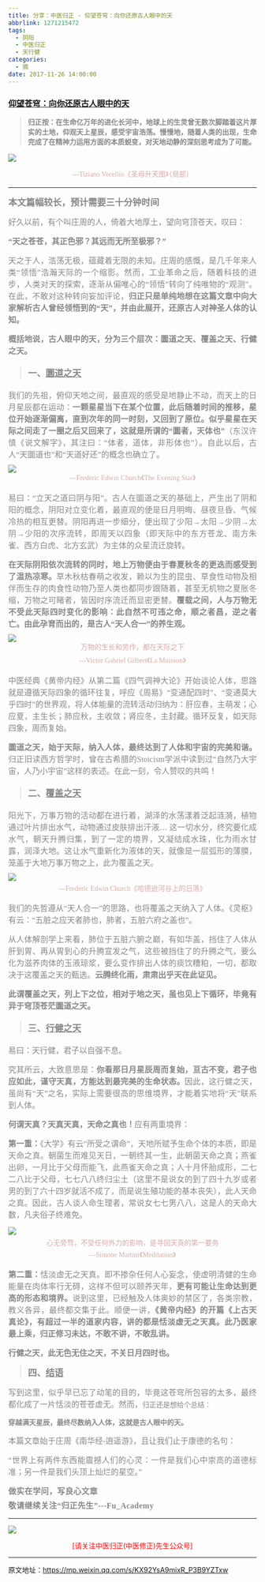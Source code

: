 ```yaml
---
title: 分享：中医归正 - 仰望苍穹：向你还原古人眼中的天
abbrlink: 1271215472
tags:
  - 阴阳
  - 中医归正
  - 天行健
categories:
  - 摘
date: 2017-11-26 14:00:00
---
```

###  [仰望苍穹：向你还原古人眼中的天](https://mp.weixin.qq.com/s/KX92YsA9mixR_P3B9YZTxw "跳转至原文")

<div class="rich_media_content ">
                    <blockquote><p style="margin-top: 15px;margin-bottom: 15px;text-align: justify;"><span style="color: rgb(136, 136, 136);font-family: 仿宋;font-size: 14px;"><strong style="color: rgb(62, 62, 62);font-size: 14px;max-width: 100%;box-sizing: border-box !important;word-wrap: break-word !important;"><span style="font-family: 仿宋;max-width: 100%;color: rgb(136, 136, 136);box-sizing: border-box !important;word-wrap: break-word !important;">归正按：在生命亿万年的进化长河中，地球上的生灵曾无数次脚踏着这片厚实的土地，仰观天上星辰，感受宇宙浩荡。慢慢地，随着人类的出现，生命完成了在精神力运用方面的本质蜕变，对天地动静的深刻思考成为了可能。</span></strong></span></p></blockquote><p style="line-height: normal;"><img style="clear: both; display: block; margin:auto;" src="https://ws1.sinaimg.cn/large/8bf740e1gy1flvekr00ttj20hs0c7na2.jpg" class="" data-ratio="0.6853333333333333" data-w="750"  /></p><p style="text-align: center;margin-bottom: 15px;line-height: normal;"><span style="text-align: center;font-family: 仿宋;max-width: 100%;color: rgb(215, 171, 169);font-size: 14px;line-height: 22.4px;box-sizing: border-box !important;word-wrap: break-word !important;">---Tiziano Vecellio《圣母升天图</span><span style="text-align: center;color: rgb(215, 171, 169);font-size: 14px;line-height: 22.4px;font-family: Arial, 宋体;">》<span style="color: rgb(215, 171, 169);font-family: 仿宋;font-size: 14px;text-align: center;">（局部）</span></span></p><hr  /><p style="text-align: left;margin-top: 15px;"><span style="font-size: 18px;"><strong><span style="color: rgb(136, 136, 136);font-family: 仿宋;text-align: justify;">本文篇幅较长，预计需要三十分钟时间</span></strong></span></p><p style="text-align: left;margin-top: 15px;"><span style="color: rgb(136, 136, 136);font-family: 仿宋;font-size: 16px;text-align: justify;">好久以前，有个叫庄周的人，倚着大地厚土，望向穹顶苍天，叹曰：</span><br  /><span style="text-align: center;color: rgb(215, 171, 169);font-size: 14px;line-height: 22.4px;font-family: Arial, 宋体;"></span></p><p style="margin-top: 15px;margin-bottom: 15px;white-space: normal;text-align: justify;"><strong><span style="color: rgb(136, 136, 136);font-family: 仿宋;font-size: 16px;">“天之苍苍，其正色邪？其远而无所至极邪？”</span></strong></p><p style="margin-top: 15px;margin-bottom: 15px;white-space: normal;text-align: justify;"><span style="color: rgb(136, 136, 136);font-family: 仿宋;font-size: 16px;">天之于人，浩荡无极，蕴藏着无限的未知。庄周的感慨，是几千年来人类“领悟”浩瀚天际的一个缩影。然而，工业革命之后，随着科技的进步，人类对天的探索，逐渐从偏唯心的“领悟”转向了纯唯物的“观测”。在此，不敢对这种转向妄加评论，<strong>归正只是单纯地想在这篇文章中向大家解析古人曾经领悟到的“天”，并由此展开，还原古人对神圣人体的认知。</strong></span></p><p style="margin-top: 15px;margin-bottom: 15px;white-space: normal;text-align: justify;"><strong><span style="color: rgb(136, 136, 136);font-family: 仿宋;font-size: 16px;">概括地说，古人眼中的天，分为三个层次：圜道之天、覆盖之天、行健之天。</span></strong></p><blockquote><p style="white-space: normal;text-align: justify;margin-top: 20px;margin-bottom: 20px;"><span style="font-size: 18px;text-decoration: none;"><strong><span style="text-decoration: none;font-size: 18px;color: rgb(136, 136, 136);font-family: 仿宋;">一、</span></strong></span><span style="font-size: 18px;text-decoration: underline;"><strong><span style="font-size: 18px;text-decoration: underline;color: rgb(136, 136, 136);font-family: 仿宋;">圜道之天</span></strong></span></p></blockquote><p style="margin-top: 15px;white-space: normal;text-align: justify;margin-bottom: 10px;"><span style="color: rgb(136, 136, 136);font-family: 仿宋;font-size: 16px;">我们的先祖，俯仰天地之间，最直观的感受是地静止不动，而天上的日月星辰都在运动：<strong>一颗星星当下在某个位置，此后随着时间的推移，星位开始逐渐偏离，直到次年的同一时刻，又回到了原位。似乎星星在天际之间走了一圈之后又回来了，这就是所谓的“圜者，天体也”</strong>（东汉许慎《说文解字》，其注曰：“体者，道体，非形体也”）。自此以后，古人“天圜道也”和“天道好还”的概念也确立了。</span></p><p style="white-space: normal;text-align: center;margin-top: 5px;margin-bottom: 5px;line-height: normal;"><img style="clear: both; display: block; margin:auto;" src="https://ws1.sinaimg.cn/large/8bf740e1gy1flvelbbhhhj20hs0abwna.jpg" class="" data-ratio="0.58" data-w="750"  /><span style="font-size: 16px;text-align: center;color: rgb(136, 136, 136);font-family: 仿宋;"><span style="max-width: 100%;color: rgb(215, 171, 169);font-size: 14px;line-height: 22.4px;box-sizing: border-box !important;word-wrap: break-word !important;">---Frederic Edwin Church</span></span><span style="text-align: center;font-family: 仿宋;max-width: 100%;color: rgb(215, 171, 169);font-size: 14px;line-height: 22.4px;box-sizing: border-box !important;word-wrap: break-word !important;">《The Evening Star》</span></p><p style="margin-top: 15px;margin-bottom: 15px;white-space: normal;text-align: justify;"><span style="color: rgb(136, 136, 136);font-family: 仿宋;font-size: 16px;">易曰：“立天之道曰阴与阳”。古人在圜道之天的基础上，产生</span><span style="color: rgb(136, 136, 136);font-family: 仿宋;font-size: 16px;">出了阴和阳的概念，</span><span style="color: rgb(136, 136, 136);font-family: 仿宋;font-size: 16px;">阴阳对立变化着，最直观的便是日月明晦、昼夜旦昏、气候冷热的相互更替。阴阳再进一步细分，便出现了少阳→太阳→少阴→太阴→少阳的次序流转，即周天以四象（即天际中的东方苍龙、南方朱雀、西方白虎、北方玄武）为主体的众星流迁旋转。</span></p><p style="margin-top: 15px;white-space: normal;text-align: justify;margin-bottom: 10px;"><strong><span style="color: rgb(136, 136, 136);font-family: 仿宋;font-size: 16px;">在天际阴阳依次流转的同时，地上万物便由于春夏秋冬的更迭而感受到了温热凉寒。</span></strong><span style="color: rgb(136, 136, 136);font-family: 仿宋;font-size: 16px;">草木秋枯春萌之收发，赖以为生的昆虫、草食性动物及相伴而生存的肉食性动物乃至人类也都同步跟随着，甚至无机物之夏胀冬缩，万物之可睹者，皆因时序流迁而显密更替。<strong>覆载之间，人与万物无不受此天际四时变化的影响：此自然不可违之命，顺之者昌，逆之者亡。由此孕育而出的，是古人“天人合一”的养生观。</strong></span></p><p style="white-space: normal;text-align: center;margin-top: 5px;margin-bottom: 5px;line-height: normal;"><img style="clear: both; display: block; margin:auto;" src="https://ws1.sinaimg.cn/large/8bf740e1gy1flvelmijppj20hs0cbdo2.jpg" class="" data-ratio="0.692" data-w="750" style="text-align: center;"  /><span style="text-align: center;font-family: 仿宋;max-width: 100%;color: rgb(215, 171, 169);font-size: 14px;line-height: 22.4px;box-sizing: border-box !important;word-wrap: break-word !important;">万物的生长和劳作，都在天际之下</span></p><p style="margin-bottom: 15px;white-space: normal;text-align: center;margin-top: 5px;line-height: normal;"><span style="text-align: center;font-family: 仿宋;max-width: 100%;color: rgb(215, 171, 169);font-size: 14px;line-height: 22.4px;box-sizing: border-box !important;word-wrap: break-word !important;">---Victor Gabriel Gilbert《La Moisson》</span></p><p style="margin-top: 15px;margin-bottom: 15px;white-space: normal;text-align: justify;"><span style="color: rgb(136, 136, 136);font-family: 仿宋;font-size: 16px;">中医经典《黄帝内经》从第二篇《四气调神大论》开始谈论人体，思路就是遵循天际四象的循环往复，呼应《周易》“变通配四时”、“变通莫大乎四时”的世界观，将人体能量的流转活动归纳为：肝应春，主萌发；心应夏，主生长；肺应秋，主收敛；肾应冬，主封藏。循环反复，如天际四象，周而复始。</span></p><p style="margin-top: 15px;margin-bottom: 15px;white-space: normal;text-align: justify;"><strong><span style="color: rgb(136, 136, 136);font-family: 仿宋;font-size: 16px;">圜道之天，始于天际，纳入人体，最终达到了人体和宇宙的完美和谐。</span></strong><span style="color: rgb(136, 136, 136);font-family: 仿宋;font-size: 16px;">归正</span><span style="color: rgb(136, 136, 136);font-family: 仿宋;font-size: 16px;">旧读西方哲学时，曾在古希腊的Stoicism学派中读到过“自然乃大宇宙，人乃小宇宙”这样的表述。在此一刻，令人赞叹的共鸣！</span></p><blockquote><p style="white-space: normal;text-align: justify;margin-top: 20px;margin-bottom: 20px;"><span style="font-size: 18px;text-decoration: none;"><strong><span style="text-decoration: none;font-size: 18px;color: rgb(136, 136, 136);font-family: 仿宋;">二、</span></strong></span><span style="font-size: 18px;text-decoration: underline;"><strong><span style="font-size: 18px;text-decoration: underline;color: rgb(136, 136, 136);font-family: 仿宋;">覆盖之天</span></strong></span></p></blockquote><p style="margin-top: 15px;white-space: normal;text-align: justify;margin-bottom: 10px;"><span style="color: rgb(136, 136, 136);font-family: 仿宋;font-size: 16px;">阳光下，万事万物的活动都在进行着，湖泽的水荡漾着泛起涟漪，植物通过叶片排出水气，动物通过皮肤排出汗液… 这一切水分，终究要化成水气，朝天升腾归集，到了一定的境界，又凝结成水珠，化为雨水甘露，润泽大地。这让水气重新化为液体的天，就像是一层弧形的薄膜，笼盖于大地万事万物之上，此为覆盖之天。</span></p><p style="white-space: normal;text-align: justify;margin-top: 10px;margin-bottom: 5px;line-height: normal;"><img style="clear: both; display: block; margin:auto;" src="https://ws1.sinaimg.cn/large/8bf740e1gy1flvely6w9ej20hs0dcaj4.jpg" class="" data-ratio="0.7494736842105263" data-w="950"  /></p><p style="text-align: center;margin-bottom: 15px;margin-top: 5px;line-height: normal;"><span style="font-size: 16px;text-align: center;color: rgb(136, 136, 136);font-family: 仿宋;"><span style="max-width: 100%;color: rgb(215, 171, 169);font-size: 14px;line-height: 22.4px;box-sizing: border-box !important;word-wrap: break-word !important;">---Frederic&nbsp;Edwin Church</span></span><span style="text-align: center;font-family: 仿宋;max-width: 100%;color: rgb(215, 171, 169);font-size: 14px;line-height: 22.4px;box-sizing: border-box !important;word-wrap: break-word !important;">《哈德逊河谷上的日落》</span></p><p style="text-align: justify;margin-top: 5px;margin-bottom: 15px;"><span style="color: rgb(136, 136, 136);font-family: 仿宋;font-size: 16px;text-align: justify;">我们的先哲遵从“天人合一”的思路，也将覆盖之天纳入了人体。《灵枢》有云：“五脏之应天者肺也，肺者，五脏六府之盖也”。</span></p><p style="text-align: justify;margin-top: 5px;margin-bottom: 15px;"><span style="color: rgb(136, 136, 136);font-family: 仿宋;font-size: 16px;text-align: justify;">从人体解剖学上来看，肺位于五脏六腑之巅，有如华盖，挡住了人体从肝到胃、再从胃到心的升腾宣发之气，这些被挡住了的升腾之气，要么化为滋养肉体的玉液琼浆，要么变作排出人体的痰饮糟粕，一切，都取决于这覆盖之天的甄选。<strong>云腾终化雨，肃肃出乎天在此证见。</strong></span></p><p style="text-align: justify;margin-top: 15px;"><strong><span style="color: rgb(136, 136, 136);font-family: 仿宋;font-size: 16px;text-align: justify;">此谓覆盖之天，列上下之位，相对于地之天，虽也见上下循环，毕竟有异于穹顶苍茫圜道之天。</span></strong></p><blockquote><p style="white-space: normal;text-align: justify;margin-top: 20px;margin-bottom: 20px;"><span style="font-size: 18px;text-decoration: none;"><strong><span style="text-decoration: none;font-size: 18px;color: rgb(136, 136, 136);font-family: 仿宋;">三、</span></strong></span><span style="font-size: 18px;text-decoration: underline;"><strong><span style="font-size: 18px;text-decoration: underline;color: rgb(136, 136, 136);font-family: 仿宋;">行健之天</span></strong></span></p></blockquote><p style="margin-top: 15px;margin-bottom: 15px;white-space: normal;text-align: justify;"><span style="color: rgb(136, 136, 136);font-family: 仿宋;font-size: 16px;">易曰：天行健，君子以自强不息。</span></p><p style="margin-top: 15px;margin-bottom: 15px;white-space: normal;text-align: justify;"><span style="color: rgb(136, 136, 136);font-family: 仿宋;font-size: 16px;">究其所云，大致意思是：<strong>你看那日月星辰周而复始，亘古不变，君子也应如此，谨守天真，方能达到最完美的生命状态。</strong>因此，这行健之天，虽尚有“天”之名，实际上需要很高的思维境界，才能着实地将“天”联系到人体。</span></p><p style="margin-top: 15px;margin-bottom: 15px;white-space: normal;text-align: justify;"><strong><span style="color: rgb(136, 136, 136);font-family: 仿宋;font-size: 16px;">何谓天真？天真天真，天命之真也！</span></strong><span style="color: rgb(136, 136, 136);font-family: 仿宋;font-size: 16px;">应有两重境界：</span></p><p style="margin-top: 15px;white-space: normal;text-align: justify;margin-bottom: 10px;"><strong><span style="color: rgb(136, 136, 136);font-family: 仿宋;font-size: 16px;">第一重：</span></strong><span style="color: rgb(136, 136, 136);font-family: 仿宋;font-size: 16px;">《大学》有云“所受之谓命”，天地所赋予生命个体的本质，即是天命之真。朝菌生而难见天日，一朝终其一生，此朝菌天命之真；燕雀出卵，一月比于父母而能飞，此燕雀天命之真；人十月怀胎成形，二七二八比于父母，七七八八终归尘土（这里不是说女的到了四十九岁或者男的到了六十四岁就活不成了，而是说生殖功能的基本丧失），此人天命之真。因此，古人谈人命生理者，常说女七七男八八，这是人的天命大数，凡夫俗子终难免。</span></p><p style="margin-bottom: 5px;line-height: normal;"><img style="clear: both; display: block; margin:auto;" src="https://ws1.sinaimg.cn/large/8bf740e1gy1flvembea0bj20hs0fcngf.jpg" class="" data-ratio="0.8626666666666667" data-w="750"  /></p><p style="margin-bottom: 5px;white-space: normal;text-align: center;line-height: normal;margin-top: 5px;"><span style="color:#d7aba9;font-family:仿宋;"><span style="font-size: 14px;">心无旁骛，不受任何外力的影响，是寻回天真的第一要务</span></span></p><p style="margin-bottom: 15px;white-space: normal;text-align: center;line-height: normal;margin-top: 5px;"><span style="font-family: 仿宋;max-width: 100%;color: rgb(215, 171, 169);font-size: 14px;line-height: 22.4px;box-sizing: border-box !important;word-wrap: break-word !important;">---Simone Martini《Meditation》</span></p><p style="margin-top: 15px;margin-bottom: 15px;white-space: normal;text-align: justify;"><strong><span style="color: rgb(136, 136, 136);font-family: 仿宋;font-size: 16px;">第二重：</span></strong><span style="color: rgb(136, 136, 136);font-family: 仿宋;font-size: 16px;">恬淡虚无之天真。即不掺杂任何人心妄念，使虚明清健的生命能量在肉体率行无碍，这样不但可以颐养天年，<strong>更有可能让生命达到更高的形态和境界。</strong>说到这里，已经触及人体奥妙的禁区了，各类宗教，教义各异，最终都交集于此。顺便一讲，<strong>《黄帝内经》的开篇《上古天真论》，有超过一半的道家内容，讲的都是恬淡虚无之天真。</strong><strong>此乃医家最上乘，归正修习未达，不敢不讲，不敢乱讲。</strong></span></p><p style="margin-top: 15px;margin-bottom: 15px;white-space: normal;text-align: justify;"><strong><span style="color: rgb(136, 136, 136);font-family: 仿宋;font-size: 16px;">行健之天，此无色无住之天，不关日月四时也。</span></strong></p><blockquote><p style="margin-top: 15px;margin-bottom: 15px;white-space: normal;text-align: justify;"><span style="font-size: 18px;text-decoration: none;"><strong><span style="text-decoration: none;font-size: 18px;color: rgb(136, 136, 136);font-family: 仿宋;">四、</span></strong></span><span style="font-size: 18px;text-decoration: underline;"><strong><span style="font-size: 18px;text-decoration: underline;color: rgb(136, 136, 136);font-family: 仿宋;">结语</span></strong></span></p></blockquote><p style="margin-top: 15px;margin-bottom: 15px;white-space: normal;text-align: justify;"><span style="color:#888888;font-family:仿宋;"><span style="color: rgb(136, 136, 136);font-family: 仿宋;font-size: 16px;text-align: justify;">写到这里，似乎早已忘了动笔的目的，毕竟这苍穹所包容的太多，最终都化成了一片恬淡的苍苍虚无。然而，</span></span><span style="color: rgb(136, 136, 136);font-family: 仿宋;">归正还是想给个总结：</span></p><p style="margin-top: 15px;margin-bottom: 15px;white-space: normal;text-align: justify;"><strong><span style="color: rgb(136, 136, 136);font-family: 仿宋;">穿越满天星辰，最终尽数纳入人体，这就是古人眼中的天。</span></strong></p><p style="margin-top: 15px;margin-bottom: 15px;white-space: normal;text-align: justify;"><span style="color: rgb(136, 136, 136);font-family: 仿宋;font-size: 16px;">本篇文章始于庄周《南华经-逍遥游》，且让我们止于康德的名句：</span></p><p style="margin-top: 15px;margin-bottom: 15px;white-space: normal;text-align: justify;"><span style="color:#888888;font-family:仿宋;"><span style="color: rgb(136, 136, 136);font-family: 仿宋;font-size: 16px;text-align: justify;">“世界上有两件东西能震撼人们的心灵：一件是我们心中崇高的道德标准；另一件是我们头顶上灿烂的星空。”</span></span></p><p style="margin-top: 15px;white-space: normal;text-align: justify;margin-bottom: 5px;line-height: normal;"><span style="color:#888888;font-family:仿宋;"><span style="color: rgb(136, 136, 136);font-family: 仿宋;font-size: 16px;text-align: justify;"></span></span><strong><span style="color: rgb(136, 136, 136);font-family: 仿宋;font-size: 16px;letter-spacing: 0.5px;">做实在学问，写良心文章</span></strong></p><p style="white-space: normal;line-height: normal;margin-top: 5px;margin-bottom: 15px;"><strong><span style="color: rgb(136, 136, 136);font-family: 仿宋;font-size: 16px;letter-spacing: 0.5px;text-align: justify;">敬请继续关注“归正先生”---Fu_Academy</span></strong></p><hr  />
					<img style="clear: both; display: block; margin:auto;" src="https://ws1.sinaimg.cn/mw690/8bf740e1gy1fgqt1hfuomj20hs0bzmyp.jpg" /><p style="text-align: center; color: red">[请关注中医归正(中医修正)先生公众号]</p><hr />
                </div>



原文地址：https://mp.weixin.qq.com/s/KX92YsA9mixR_P3B9YZTxw
